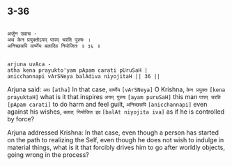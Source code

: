 ## 3-36


```shloka-sa

अर्जुन उवाच -
अथ केन प्रयुक्तोऽयम् पापम् चरति पूरुषः ।
अनिच्छन्नपि वार्ष्णेय बलादिव नियोजितः ॥ ३६ ॥

```
```shloka-sa-hk

arjuna uvAca -
atha kena prayukto'yam pApam carati pUruSaH |
anicchannapi vArSNeya balAdiva niyojitaH || 36 ||

```
Arjuna said: `अथ` `[atha]` In that case, `वार्ष्णेय` `[vArSNeya]` O Krishna, `केन प्रयुक्तः` `[kena prayuktaH]` what is it that inspires `अयम् पुरुषः` `[ayam puruSaH]` this man `पापम् चरति` `[pApam carati]` to do harm and feel guilt, `अनिच्छन्नपि` `[anicchannapi]` even against his wishes, `बलात् नियोजित इव` `[balAt niyojita iva]` as if he is controlled by force?



Arjuna addressed Krishna: In that case, even though a person has started on the path to realizing the Self, even though he does not wish to indulge in material things, what is it that forcibly drives him to go after worldly objects, going wrong in the process?


